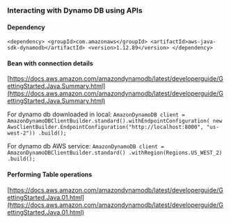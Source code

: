 ### Interacting with Dynamo DB using APIs

#### Dependency
`<dependency>
	<groupId>com.amazonaws</groupId>
	<artifactId>aws-java-sdk-dynamodb</artifactId>
	<version>1.12.89</version>
</dependency>`
    
#### Bean with connection details
[https://docs.aws.amazon.com/amazondynamodb/latest/developerguide/GettingStarted.Java.Summary.html](https://docs.aws.amazon.com/amazondynamodb/latest/developerguide/GettingStarted.Java.Summary.html)

For dynamo db downloaded in local:
`AmazonDynamoDB client = AmazonDynamoDBClientBuilder.standard().withEndpointConfiguration(
new AwsClientBuilder.EndpointConfiguration("http://localhost:8000", "us-west-2"))
.build();`

For dynamo db AWS service:
`AmazonDynamoDB client = AmazonDynamoDBClientBuilder.standard()
.withRegion(Regions.US_WEST_2)
.build();`

#### Performing Table operations
[https://docs.aws.amazon.com/amazondynamodb/latest/developerguide/GettingStarted.Java.01.html](https://docs.aws.amazon.com/amazondynamodb/latest/developerguide/GettingStarted.Java.01.html)
